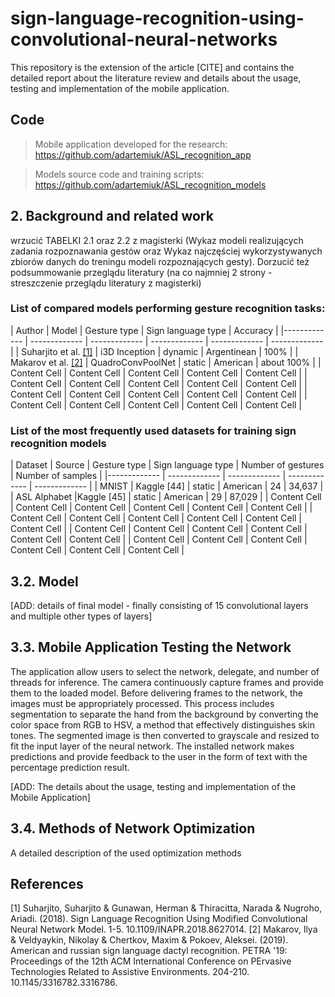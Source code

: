 # sign-language-recognition-using-convolutional-neural-networks
This repository is the extension of the article [CITE] and contains the detailed report about the literature review and details about the usage, testing and
implementation of the mobile application. 

## Code
> Mobile application developed for the research: https://github.com/adartemiuk/ASL_recognition_app

> Models source code and training scripts: https://github.com/adartemiuk/ASL_recognition_models

## 2. Background and related work
wrzucić TABELKI 2.1 oraz 2.2 z magisterki (Wykaz modeli realizujących zadania rozpoznawania gestów oraz Wykaz najczęściej wykorzystywanych zbiorów danych do treningu modeli rozpoznających gesty). Dorzucić też podsummowanie przeglądu literatury (na co najmniej 2 strony - streszczenie przeglądu literatury z magisterki)

### List of compared models performing gesture recognition tasks: 

| Author  | Model | Gesture type | Sign language type | Accuracy |
|------------- | ------------- | ------------- |  ------------- |  ------------- | ------------- | 
| Suharjito et al. [[1]](#1) | i3D Inception  | dynamic |  Argentinean |  100% |
| Makarov et al. [[2]](#2) | QuadroConvPoolNet  | static |  American  |  about 100% |
| Content Cell  | Content Cell  | Content Cell |  Content Cell |  Content Cell |
| Content Cell  | Content Cell  | Content Cell |  Content Cell |  Content Cell |
| Content Cell  | Content Cell  | Content Cell |  Content Cell |  Content Cell |
| Content Cell  | Content Cell  | Content Cell |  Content Cell |  Content Cell |

### List of the most frequently used datasets for training sign recognition models

| Dataset  | Source | Gesture type | Sign language type | Number of gestures | Number of samples |
|------------- | ------------- | ------------- |  ------------- |  ------------- | 
| MNIST | Kaggle [44]  | static |  American |  24 | 34,637 |
| ASL Alphabet |Kaggle [45]  | static |  American  |  29 | 87,029 |
| Content Cell  | Content Cell  | Content Cell |  Content Cell |  Content Cell | Content Cell |
| Content Cell  | Content Cell  | Content Cell |  Content Cell |  Content Cell | Content Cell |
| Content Cell  | Content Cell  | Content Cell |  Content Cell |  Content Cell | Content Cell |
| Content Cell  | Content Cell  | Content Cell |  Content Cell |  Content Cell | Content Cell |

## 3.2. Model
[ADD: details of final model - finally consisting of 15 convolutional layers and multiple other types of layers]

## 3.3. Mobile Application Testing the Network
The application allow users to select the network, delegate, and number of threads for inference. The camera continuously capture frames and provide them to the loaded model. Before delivering frames to the network, the images must be appropriately processed. This process includes segmentation to separate the hand from the background by converting the color space from RGB to HSV, a method that effectively distinguishes skin tones. The segmented image is then converted to grayscale and resized to fit the input layer of the neural network. The installed network makes predictions and provide feedback to the user in the form of text with the percentage prediction result.

[ADD: The details about the usage, testing and implementation of the Mobile Application]

## 3.4. Methods of Network Optimization
A detailed description of the used optimization methods

## References
<a id="1">[1]</a> Suharjito, Suharjito & Gunawan, Herman & Thiracitta, Narada & Nugroho, Ariadi. (2018). Sign Language Recognition Using Modified Convolutional Neural Network Model. 1-5. 10.1109/INAPR.2018.8627014. 
<a id="2">[2]</a> Makarov, Ilya & Veldyaykin, Nikolay & Chertkov, Maxim & Pokoev, Aleksei. (2019). American and russian sign language dactyl recognition. PETRA '19: Proceedings of the 12th ACM International Conference on PErvasive Technologies Related to Assistive Environments. 204-210. 10.1145/3316782.3316786. 
